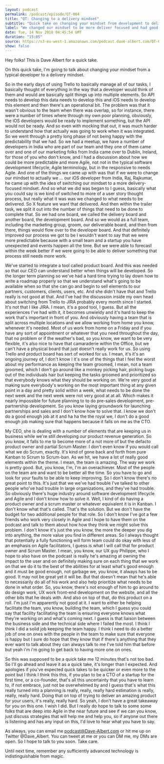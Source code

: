 ```yaml
---
layout: podcast
permalink: /podcast/episode/QT-004
title: "QT: Changing to a delivery mindset"
subtitle: "Quick take on changing your mindset from development to delivery."
label: "We changed our mindset to be more deliver focused and had good results.  We've come a long way, and still have a long way to go.  Email: podcast@dave-albert.com  Twitter: https://twitter.com/dave_albert  Instagram: https://www.instagram.com/dave.albert/  Websites: https://dave-albert.com | https://medit.online"
date: Tue, 14 Nov 2018 04:45:54 GMT
duration: "15:05"
source: https://s3-eu-west-1.amazonaws.com/podcast.dave-albert.com/QT-004-Delivery-Mindset.mp3
show: false
---
```



Hey folks! This is Dave Albert for a quick take. 

On this quick take, I'm going to talk about changing your mindset from a typical developer to a delivery mindset.

So in the early days of using Trello to basically manage all of our tasks, I basically thought of everything in the way that a developer would think of them and would are basically split things up into multiple elements. So API needs to develop this data needs to develop this and iOS needs to develop this element and then there's an operational bit. The problem was that it wasn't obvious to the team when there was overlap, so for instance, there were a number of times where through my own poor planning, obviously, the iOS developers would be ready to implement something, but the API would not be ready. And so even with mocking that out, it was much harder to understand how that actually was going to work when it was integrated. So we went through a pretty long phase of not being happy with the predictability that we had. So we had a meetup, we have a number of developers in India who are part of our team and they one of them came over and one of our marketing folks from India came over to Dublin, Ireland, for those of you who don't know, and I had a discussion about how we could be more predictable and more Agile, not not in the typical software development lifecycle, Agile terminology, but in the responsive to needs Agile. And one of the things we came up with was that if we were to change our mindset to actually we ... our iOS developer from India, Raj, Rajkumar, he came up with the idea of switching our mindset to a more delivery-focused mindset. And so what we did was began to I guess, basically what you could say is we kind of switched to more of a user story thought process, but really what it was was we changed to what needs to be delivered. So X feature we want that delivered. And then within the trailer task, we split it out into the number of things that need to be done to complete that. So we had one board, we called the delivery board and another board, the development board. And so we would as a full team, including the marketing group, groom, our deliverable board, and then from there, things would flow over to the developer board. And that definitely improved our process we got to be I wouldn't want to say that we were more predictable because with a small team and a startup you have unexpected and events happen all the time. But we were able to forecast within the week better if we were going to be able to deliver something that process still needs more work.

We've started to integrate a tool called product board. And this was needed so that our CEO can understand better when things will be developed. So the longer term planning so we've had a hard time trying to lay down how to write a roadmap properly so that we understand what's going to be available when so that she can go and begin to sell elements to our partners, customers, clients, users, etc. And she didn't have that and Trello really is not good at that. And I've had the discussion inside my own head about switching from Trello to JIRA probably every month since I started. It's not that I like JIRA. I mean, it's a good tool, I guess. But all the experiences I've had with it, it becomes unwieldy and it's hard to keep the work that's important in front of you. And obviously having a team that is split across multiple locations and we allow working from home
you know, whenever it's needed. Most of us work from home on a Friday and if you have any sort of appointment or whatever that you need throughout the day, that no problem or if the weather's bad, so you know, we want to be very flexible, it's also nice to have that camaraderie within the Office, but we can't have a physical board that just doesn't really work for us. So using Trello and product board has sort of worked for us. I mean, it's it's an ongoing journey of, I don't know I it's one of the things that I feel the worst about my performance as keeping the team groomed, I mean, not a team groomed, which I don't go around like a monkey picking hair, picking bugs out of the individuals hair but keeping the tasks groomed and prioritized so that everybody knows what they should be working on. We're very good at making sure everybody's working on the most important thing at any given point in a day and pretty solid within a week, what needs to be done the next week and the next week were not very good at at all. Which makes it nearly impossible for future planning to to do pre-sales development, pre-partnership development. So you know laying groundwork for launching partnerships and sales and I don't know how to solve that. I know we don't do a good enough job at it and ha ha the the royal we, I don't do a good enough job making sure that happens because it falls on me as the CTO. 

My CEO, she is dealing with a number of elements that are keeping us in business while we're still developing our product revenue generation. So you know, it falls to me to become more of a not more of but the defacto product owner and partial Scrum Master. I don't even know if you would call what we do Scrum, exactly. It's kind of gone back and forth from pure Kanban to Scrum to Scrum-ban. As we hit, we have a lot of really good elements within the theme. I mean, the team is amazing. The way we work is pretty good. But, you know, I'm, I'm an overachiever. Most of the people on the team are and want to be better all the time. So you have to go and look for your faults to be able to keep improving. So I don't know there's no great point to this. It's just that we we've had trouble I've talked to other people who've had trouble In large organizations, and they've had trouble. So obviously there's huge industry around software development lifecycle and Agile and I don't know how to solve it. Well, I kind of do having a product owner and a scrum master or whatever equivalent it is in Kanban. I don't know what that's called. That's the solution. But we don't have the budget for two additional people for that role. So I don't know I've got a few friends who work very closely in Agile and I hope to have them on the podcast and talk to them about how how they think we might solve this problem. I don't know it's just the you know, the more the deeper you dig into anything, the more value you find in different areas. So I always thought that potentially a fully functioning will form team could do okay with less of an emphasis on Agile facilitators, I guess is what I will call that for product owner and Scrum Master. I mean, you know, our UX guy Philippe, who I hope to also have on the podcast is really he's amazing at owning the impact to the user and on definitely making sure on each thing that we work on that we do it to the best of the abilities for at least what's good enough and it must be good enough, not garbage we, you know, it always has to be good. It may not be great yet it will be. But that doesn't mean that he's able to necessarily do all of his work and also help prioritize what needs to be done in what order. So, you know, there's not enough of him to go around to do design work, UX work front-end development on the website, and all the other bits that he deals with. And also on top of that, do this product on a roll. I'm just I'm apparently not good at it. I want to either be helping facilitate the team, you know, building the team, which I guess you could say that facility facilitating the team is ensuring everyone knows what they're working on and what's coming next. I guess is that liaison between the business side and the technical side where I failed the most. I think I think I did a solid job keeping the team happy. I think I need to do a better job of one on ones with the people in the team to make sure that everyone is happy but I sure do hope that they know that if there's anything that they ever want to talk about they can always talk to me I've told him that before but yeah i'm i'm going to get back to having more one on ones.

So this was supposed to be a quick take me 12 minutes that's not too bad. So I'll go ahead and leave it as a quick take, it's longer than I expected. And apologies if you've expected quick takes to be quicker or even more to the point but I think I think this this, if you plan to be a CTO of a startup for the first time, or a co-founder, that's all this uncertainty that you have to learn to, if not embrace, just not be overwhelmed by and I guess that's what this really turned into a planning is really, really, really hard estimation is really, really, really hard. Doing that on top of trying to deliver an amazing product for your users, it's really, really hard. So yeah, I don't have a great takeaway for you on this one. I wish I did. But I really do hope to talk to some some folks that are deep into Agile in the near future and see if we can you know, just discuss strategies that will help me and help you, so if anyone out there is listening and has any input on this, I'd love to hear what you have to say. 

As always, you can email me podcast@Dave-Albert.com or hit me up on Twitter @Dave_Albert. You can tweet at me or you can DM me, my DMs are open. So I hope to talk to you soon. Take care. 

Until next time, remember any sufficiently advanced technology is indistinguishable from magic.
